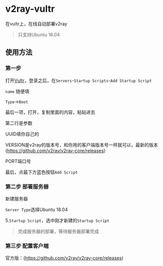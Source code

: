 # v2ray-vultr
在vultr上，在线自动部署v2ray

>只支持Ubuntu 18.04

使用方法
---

### 第一步

打开[Vultr](https://polr.liuboping.com/PrgTf)，登录之后，在`Servers`-`Startup Scripts`-`Add Startup Script`

`name` 随便填

`Type`->`Boot`

最后一项，打开，复制里面的内容，粘贴进去

第二行是参数

UUID填你自己的

VERSION是v2ray的版本号，和你用的客户端版本号一样就可以，最新的版本(https://github.com/v2ray/v2ray-core/releases)

PORT端口号

最后，点最下方蓝色按钮`Add Script`

### 第二步 部署服务器

新建服务器

`Server Type`选择Ubuntu 18.04

5.`Startup Script`，选中刚才新建的`Startup Script`

> 完成服务器的部署，等待服务器部署完成

### 第三步 配置客户端

官方版：(https://github.com/v2ray/v2ray-core/releases)